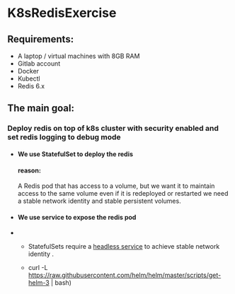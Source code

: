 

# K8sRedisExercise

## Requirements:
- A laptop / virtual machines with 8GB RAM
- Gitlab account
- Docker
- Kubectl
- Redis 6.x

## The main goal:
### Deploy  redis on top of k8s cluster with security enabled and set redis logging to debug mode

 - #### We use StatefulSet to deploy the redis
    #### reason:
   
     A Redis pod that has access to a volume, but we want it to maintain access to the same volume even if it is redeployed or restarted
     we need a stable network identity and stable persistent volumes.
  - #### We use  service to expose the redis pod  
  - - StatefulSets require a [ headless service](https://kubernetes.io/docs/concepts/services-networking/service/#headless-services) to achieve 
     stable network identity .
     
     
     
     - curl -L https://raw.githubusercontent.com/helm/helm/master/scripts/get-helm-3 | bash) 
